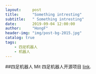 ```yaml
---
layout:     post
title:      "Something intresting"
subtitle:   " Something intresting"
date:       2019-09-04 12:00:00
author:     "HongF"
header-img: "img/post-bg-2015.jpg"
catalog: true
tags:
    - 四足机器人
    - 机器人
---
```





##四足机器人
Mit 四足机器人开源项目 [link](https://zhuanlan.zhihu.com/p/79391139?utm_source=wechat_timeline&utm_medium=social&utm_oi=1015032542222782464&from=timeline&isappinstalled=0 "With a Title").

